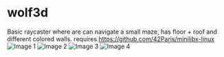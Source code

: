 # wolf3d

Basic raycaster where are can navigate a small maze, has floor + roof and different colored walls.
requires https://github.com/42Paris/minilibx-linux
![Image 1](https://i.imgur.com/oPZtjsr.png)
![Image 2](https://i.imgur.com/z7eBcte.png)
![Image 3](https://i.imgur.com/U09T7IG.png)
![Image 4](https://i.imgur.com/7Wohs67.png)

